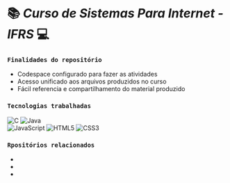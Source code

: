 # 📚 _Curso de Sistemas Para Internet - IFRS_ 💻
### `Finalidades do repositório`
- Codespace configurado para fazer as atividades
- Acesso unificado aos arquivos produzidos no curso
- Fácil referencia e compartilhamento do material produzido <br>

### `Tecnologias trabalhadas`
![C](https://img.shields.io/badge/c-%2300599C.svg?style=for-the-badge&logo=c&logoColor=white)
![Java](https://img.shields.io/badge/java-%23ED8B00.svg?style=for-the-badge&logo=openjdk&logoColor=white)	
![JavaScript](https://img.shields.io/badge/javascript-%23323330.svg?style=for-the-badge&logo=javascript&logoColor=%23F7DF1E)
![HTML5](https://img.shields.io/badge/html5-%23E34F26.svg?style=for-the-badge&logo=html5&logoColor=white)
![CSS3](https://img.shields.io/badge/css3-%231572B6.svg?style=for-the-badge&logo=css3&logoColor=white)<br>

### `Rpositórios relacionados`

-
-
-
